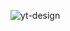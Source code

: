 
![yt-design](https://user-images.githubusercontent.com/98795366/202156501-93880d6a-bb38-4beb-b1a2-49cf17608367.png)
